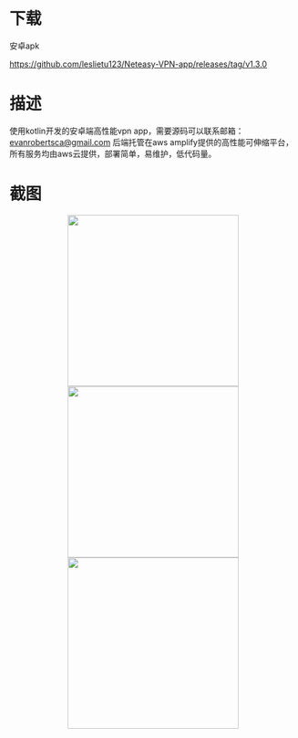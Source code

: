 # 下载

安卓apk

https://github.com/leslietu123/Neteasy-VPN-app/releases/tag/v1.3.0


# 描述

使用kotlin开发的安卓端高性能vpn app，需要源码可以联系邮箱：evanrobertsca@gmail.com
后端托管在aws amplify提供的高性能可伸缩平台，所有服务均由aws云提供，部署简单，易维护，低代码量。


# 截图
<div align="center">
  <img src="https://github.com/leslietu123/Neteasy-VPN-app/assets/126388542/27e269a7-efaf-495c-a9d7-f64887c80931" width="300">
  <img src="https://github.com/leslietu123/Neteasy-VPN-app/assets/126388542/836f72ba-09cf-452b-8723-1f2b0b09dc72" width="300">
  <img src="https://github.com/leslietu123/Neteasy-VPN-app/assets/126388542/8a68a45f-812f-414f-af1f-76deda7e2bda" width="300">
</div>

